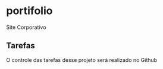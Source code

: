 # portifolio
Site Corporativo

## Tarefas
O controle das tarefas desse projeto será realizado no Github

